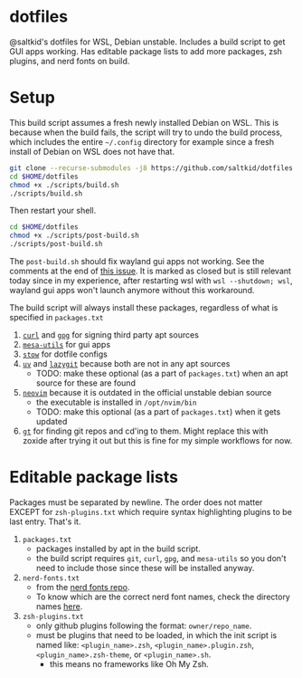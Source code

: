 # dotfiles
@saltkid's dotfiles for WSL, Debian unstable. Includes a build script to get
GUI apps working. Has editable package lists to add more packages, zsh plugins,
and nerd fonts on build. 
# Setup
This build script assumes a fresh newly installed Debian on WSL. This is
because when the build fails, the script will try to undo the build process,
which includes the entire `~/.config` directory for example since a fresh
install of Debian on WSL does not have that.

```bash
git clone --recurse-submodules -j8 https://github.com/saltkid/dotfiles.git $HOME/dotfiles
cd $HOME/dotfiles
chmod +x ./scripts/build.sh
./scripts/build.sh
```
Then restart your shell.
```bash
cd $HOME/dotfiles
chmod +x ./scripts/post-build.sh
./scripts/post-build.sh
```
The `post-build.sh` should fix wayland gui apps not working. See the comments
at the end of [this issue](https://github.com/microsoft/wslg/issues/1032). It
is marked as closed but is still relevant today since in my experience, after
restarting wsl with `wsl --shutdown; wsl`, wayland gui apps won't launch
anymore without this workaround.

The build script will always install these packages, regardless of what is
specified in `packages.txt`
1. [`curl`](https://curl.se/docs/manpage.html) and [`gpg`](https://gnupg.org/)
for signing third party apt sources
2. [`mesa-utils`](https://wiki.debian.org/Mesa) for gui apps
2. [`stow`](https://wiki.debian.org/Mesa) for dotfile configs
3. [`uv`](https://github.com/astral-sh/uv) and
[`lazygit`](https://github.com/jesseduffield/lazygit) because both are not in
any apt sources
    - TODO: make these optional (as a part of `packages.txt`) when an apt
    source for these are found
4. [`neovim`](https://github.com/neovim/neovim) because it is outdated in the
official unstable debian source
    -  the executable is installed in `/opt/nvim/bin`
    - TODO: make this optional (as a part of `packages.txt`) when it gets
    updated
5. [`gt`](https://github.com/saltkid/gt) for finding git repos and cd'ing to
them. Might replace this with zoxide after trying it out but this is fine for
my simple workflows for now.

# Editable package lists
Packages must be separated by newline. The order does not matter EXCEPT for
`zsh-plugins.txt` which require syntax highlighting plugins to be last entry.
That's it.
1. `packages.txt`
    - packages installed by apt in the build script.
    - the build script requires `git`, `curl`, `gpg`, and `mesa-utils` so you
    don't need to include those since these will be installed anyway.
2. `nerd-fonts.txt`
    - from the [nerd fonts repo](https://github.com/ryanoasis/nerd-fonts).
    - To know which are the correct nerd font names,
    check the directory names
    [here](https://github.com/ryanoasis/nerd-fonts/tree/master/patched-fonts).
2. `zsh-plugins.txt`
    - only github plugins following the format: `owner/repo_name`.
    - must be plugins that need to be loaded, in which the init script is
    named like: `<plugin_name>.zsh`, `<plugin_name>.plugin.zsh`,
    `<plugin_name>.zsh-theme`, or `<plugin_name>.sh`.
        - this means no frameworks like Oh My Zsh.
